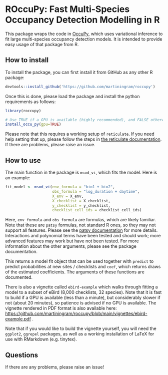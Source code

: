 # ROccuPy: Fast Multi-Species Occupancy Detection Modelling in R

This package wraps the code in
[OccuPy](https://github.com/martiningram/occu_py), which uses variational
inference to fit large multi-species occupancy detection models. It is intended
to provide easy usage of that package from R.

## How to install

To install the package, you can first install it from GitHub as any other R
package:

```R
devtools::install_github('https://github.com/martiningram/roccupy')
```

Once this is done, please load the package and install the python requirements
as follows:

```R
library(roccupy)

# Use TRUE if a GPU is available (highly recommended), and FALSE otherwise.
install_occu_py(gpu=TRUE)
```

Please note that this requires a working setup of `reticulate`. If you need help
setting that up, please follow the steps in [the reticulate
documentation](https://rstudio.github.io/reticulate/). If there are problems,
please raise an issue.

## How to use

The main function in the package is `msod_vi`, which fits the model. Here is an
example:

```R
fit_model <- msod_vi(env_formula = "bio1 + bio2",
                     obs_formula = "log_duration + daytime",
                     X_env = X_env,
                     X_checklist = X_checklist, 
                     y_checklist = y_checklist,
                     checklist_cell_ids = checklist_cell_ids)
```

Here, `env_formula` and `obs_formula` are formulas, which are likely
familiar. Note that these are `patsy` formulas, not standard R ones, so they may
not support all features. Please see the [patsy
documentation](https://patsy.readthedocs.io/en/latest/formulas.html) for more
details. Interactions and polynomial terms have been tested and should work;
more advanced features may work but have not been tested. For more information
about the other arguments, please see the package documentation.

This returns a model fit object that can be used together with `predict` to
predict probabilities at new sites / checklists and `coef`, which returns draws
of the estimated coefficients. The arguments of these functions are documented.

There is also a vignette called `ebird-example` which walks through fitting a
model to a subset of eBird (8,000 checklists, 32 species). Note that it is fast
to build if a GPU is available (less than a minute), but considerably slower if
not (about 20 minutes), so patience is advised if no GPU is available. The
vignette rendered in PDF format is also available here:
https://github.com/martiningram/roccupy/blob/main/vignettes/ebird-example.pdf .

Note that if you would like to build the vignette yourself, you will need the
`ggplot2`, `ggrepel` packages, as well as a working installation of LaTeX for
use with RMarkdown (e.g. tinytex).

## Questions

If there are any problems, please raise an issue!
